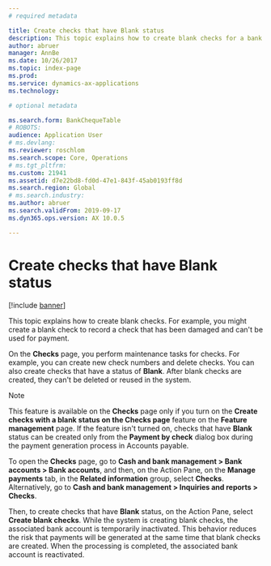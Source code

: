 ```yaml
---
# required metadata

title: Create checks that have Blank status 
description: This topic explains how to create blank checks for a bank account on the Checks page. 
author: abruer
manager: AnnBe
ms.date: 10/26/2017
ms.topic: index-page
ms.prod: 
ms.service: dynamics-ax-applications
ms.technology: 

# optional metadata

ms.search.form: BankChequeTable
# ROBOTS: 
audience: Application User
# ms.devlang: 
ms.reviewer: roschlom
ms.search.scope: Core, Operations
# ms.tgt_pltfrm: 
ms.custom: 21941
ms.assetid: d7e22bd8-fd0d-47e1-843f-45ab0193ff8d
ms.search.region: Global
# ms.search.industry: 
ms.author: abruer
ms.search.validFrom: 2019-09-17
ms.dyn365.ops.version: AX 10.0.5

---
```


# Create checks that have Blank status

[!include [banner](../includes/banner.md)]

This topic explains how to create blank checks. For example, you might create a blank check to record a check that has been damaged and can't be used for payment.

On the **Checks** page, you perform maintenance tasks for checks. For example, you can create new check numbers and delete checks. You can also create checks that have a status of **Blank**. After blank checks are created, they can't be deleted or reused in the system.

> [!NOTE]
> This feature is available on the **Checks** page only if you turn on the **Create checks with a blank status on the Checks page** feature on the **Feature management** page. If the feature isn't turned on, checks that have **Blank** status can be created only from the **Payment by check** dialog box during the payment generation process in Accounts payable.

To open the **Checks** page, go to **Cash and bank management \> Bank accounts \> Bank accounts**, and then, on the Action Pane, on the **Manage payments** tab, in the **Related information** group, select **Checks**. Alternatively, go to **Cash and bank management \> Inquiries and reports \> Checks**.

Then, to create checks that have **Blank** status, on the Action Pane, select **Create blank checks**. While the system is creating blank checks, the associated bank account is temporarily inactivated. This behavior reduces the risk that payments will be generated at the same time that blank checks are created. When the processing is completed, the associated bank account is reactivated.
